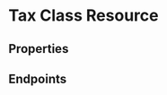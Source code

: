 # Tax Class Resource

## Properties

<ResourceProperties :resource="'tax_class'" :lang="'en'"/>

## Endpoints

[//]: <> (GET ENDPOINT)
<ResourceEndpoint :resource="'tax_class'" :endpoint="'get'" :lang="'en'">

<template v-slot:responseJSON>

<<< @/docs/fixtures/api/tax_class/response/json/get_id.json

</template>

<template v-slot:responseXML>

<<< @/docs/fixtures/api/tax_class/response/xml/get_id.xml

</template>

</ResourceEndpoint>

[//]: <> (GETCOLLECTION ENDPOINT)
<ResourceEndpoint :resource="'tax_class'" :endpoint="'getCollection'" :lang="'en'">

<template v-slot:responseJSON>

<<< @/docs/fixtures/api/tax_class/response/json/get_page.json

</template>

<template v-slot:responseXML>

<<< @/docs/fixtures/api/tax_class/response/xml/get_page.xml

</template>

</ResourceEndpoint>


